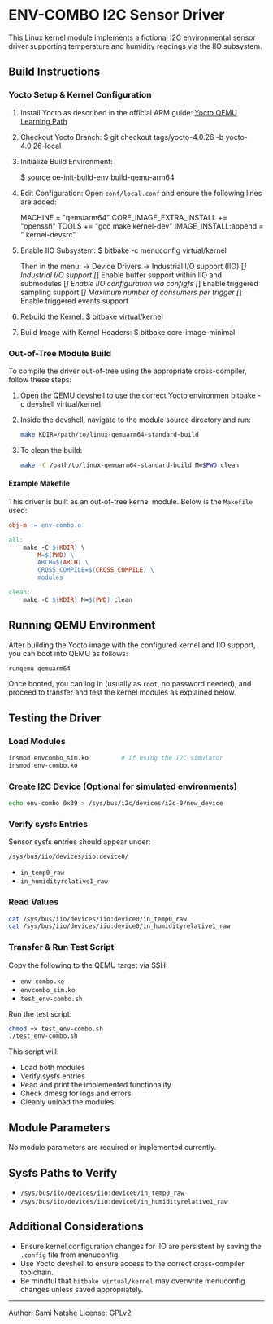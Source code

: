 # ENV-COMBO I2C Sensor Driver

This Linux kernel module implements a fictional I2C environmental sensor driver supporting temperature and humidity readings via the IIO subsystem.

## Build Instructions

### Yocto Setup & Kernel Configuration

1. Install Yocto as described in the official ARM guide:
   [Yocto QEMU Learning Path](https://learn.arm.com/learning-paths/embedded-and-microcontrollers/yocto_qemu/yocto_build/)

2. Checkout Yocto Branch:
   $ git checkout tags/yocto-4.0.26 -b yocto-4.0.26-local

3. Initialize Build Environment:

   $ source oe-init-build-env build-qemu-arm64

4. Edit Configuration:
   Open `conf/local.conf` and ensure the following lines are added:

   MACHINE = "qemuarm64"
   CORE_IMAGE_EXTRA_INSTALL += "openssh"
   TOOLS += "gcc make kernel-dev"
   IMAGE_INSTALL:append = " kernel-devsrc"

5. Enable IIO Subsystem:
   $ bitbake -c menuconfig virtual/kernel

   Then in the menu:
   -> Device Drivers
     -> Industrial I/O support (IIO)
       [*] Industrial I/O support
       [*] Enable buffer support within IIO and submodules
       [*] Enable IIO configuration via configfs
       [*] Enable triggered sampling support
       [*] Maximum number of consumers per trigger
       [*] Enable triggered events support

6. Rebuild the Kernel:
   $ bitbake virtual/kernel

7. Build Image with Kernel Headers:
   $ bitbake core-image-minimal

### Out-of-Tree Module Build

To compile the driver out-of-tree using the appropriate cross-compiler, follow these steps:

1. Open the QEMU devshell to use the correct Yocto environmen
   bitbake -c devshell virtual/kernel

2. Inside the devshell, navigate to the module source directory and run:

   ```bash
   make KDIR=/path/to/linux-qemuarm64-standard-build
   ```

3. To clean the build:

   ```bash
   make -C /path/to/linux-qemuarm64-standard-build M=$PWD clean
   ```

#### Example Makefile

This driver is built as an out-of-tree kernel module. Below is the `Makefile` used:

```makefile
obj-m := env-combo.o

all:
	make -C $(KDIR) \
		M=$(PWD) \
		ARCH=$(ARCH) \
		CROSS_COMPILE=$(CROSS_COMPILE) \
		modules

clean:
	make -C $(KDIR) M=$(PWD) clean
```

## Running QEMU Environment

After building the Yocto image with the configured kernel and IIO support, you can boot into QEMU as follows:

```bash
runqemu qemuarm64
```

Once booted, you can log in (usually as `root`, no password needed), and proceed to transfer and test the kernel modules as explained below.

## Testing the Driver

### Load Modules

```bash
insmod envcombo_sim.ko         # If using the I2C simulator
insmod env-combo.ko
```

### Create I2C Device (Optional for simulated environments)

```bash
echo env-combo 0x39 > /sys/bus/i2c/devices/i2c-0/new_device
```

### Verify sysfs Entries

Sensor sysfs entries should appear under:

```bash
/sys/bus/iio/devices/iio:device0/
```

* `in_temp0_raw`
* `in_humidityrelative1_raw`

### Read Values

```bash
cat /sys/bus/iio/devices/iio:device0/in_temp0_raw
cat /sys/bus/iio/devices/iio:device0/in_humidityrelative1_raw
```

### Transfer & Run Test Script

Copy the following to the QEMU target via SSH:

* `env-combo.ko`
* `envcombo_sim.ko`
* `test_env-combo.sh`

Run the test script:

```bash
chmod +x test_env-combo.sh
./test_env-combo.sh
```

This script will:

* Load both modules
* Verify sysfs entries
* Read and print the implemented functionality
* Check dmesg for logs and errors
* Cleanly unload the modules

## Module Parameters

No module parameters are required or implemented currently.

## Sysfs Paths to Verify

* `/sys/bus/iio/devices/iio:device0/in_temp0_raw`
* `/sys/bus/iio/devices/iio:device0/in_humidityrelative1_raw`

## Additional Considerations

* Ensure kernel configuration changes for IIO are persistent by saving the `.config` file from menuconfig.
* Use Yocto devshell to ensure access to the correct cross-compiler toolchain.
* Be mindful that `bitbake virtual/kernel` may overwrite menuconfig changes unless saved appropriately.

---

Author: Sami Natshe
License: GPLv2
